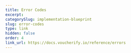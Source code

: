 ```yaml
---
title: Error Codes
excerpt: 
categorySlug: implementation-blueprint
slug: error-codes
type: link
hidden: false
order: 4
link_url: https://docs.voucherify.io/reference/errors
---
```

